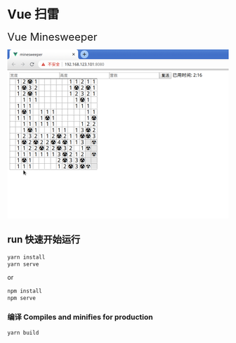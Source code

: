# Vue 扫雷 
<font size="5"> Vue Minesweeper</font>

![截图](./screenshot.png)

## run 快速开始运行
```
yarn install
yarn serve
```
or
```
npm install
npm serve
```


### 编译 Compiles and minifies for production
```
yarn build
```

